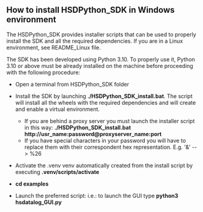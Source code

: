 ## __How to install HSDPython_SDK in Windows environment__

The HSDPython_SDK provides installer scripts that can be used to properly install the SDK and all the required dependencies.
If you are in a Linux environment, see README_Linux file.

The SDK has been developed using Python 3.10.
To properly use it, Python 3.10 or above must be already installed on the machine before proceeding with the following procedure: 

- Open a terminal from HSDPython_SDK folder
	
- Install the SDK by launching **./HSDPython_SDK_install.bat**. The script will install all the wheels with the required dependencies and will create and enable a virtual environment.

	- If you are behind a proxy server you must launch the installer script in this way: **./HSDPython_SDK_install.bat http://usr_name:password@proxyserver_name:port**
	- If you have special characters in your password you will have to replace them with their correspondent hex representation. E.g. '&' --> %26

- Activate the .venv venv automatically created from the install script by executing **.venv/scripts/activate**

- **cd examples**

- Launch the preferred script: i.e.: to launch the GUI type **python3 hsdatalog_GUI.py**


